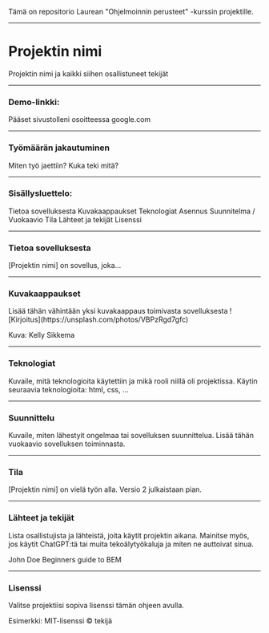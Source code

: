 Tämä on repositorio Laurean "Ohjelmoinnin perusteet" -kurssin projektille.

<hr>

<h1>Projektin nimi</h1>
Projektin nimi ja kaikki siihen osallistuneet tekijät

<hr>

<h3>Demo-linkki:</h3>
Pääset sivustolleni osoitteessa google.com

<hr>

<h3>Työmäärän jakautuminen</h3>
Miten työ jaettiin? Kuka teki mitä?

<hr>

<h3>Sisällysluettelo:</h3>
Tietoa sovelluksesta
Kuvakaappaukset
Teknologiat
Asennus
Suunnitelma / Vuokaavio
Tila
Lähteet ja tekijät
Lisenssi

<hr>

<h3>Tietoa sovelluksesta</h3>
[Projektin nimi] on sovellus, joka...

<hr>

<h3>Kuvakaappaukset</h3>
Lisää tähän vähintään yksi kuvakaappaus toimivasta sovelluksesta
![Kirjoitus](https://unsplash.com/photos/VBPzRgd7gfc)

Kuva: Kelly Sikkema

<hr>

<h3>Teknologiat</h3>
Kuvaile, mitä teknologioita käytettiin ja mikä rooli niillä oli projektissa.
Käytin seuraavia teknologioita: html, css, ...

<hr>

<h3>Suunnittelu</h3>
Kuvaile, miten lähestyit ongelmaa tai sovelluksen suunnittelua. Lisää tähän vuokaavio sovelluksen toiminnasta.

<hr>

<h3>Tila</h3>
[Projektin nimi] on vielä työn alla. Versio 2 julkaistaan pian.

<hr>

<h3>Lähteet ja tekijät</h3>
Lista osallistujista ja lähteistä, joita käytit projektin aikana. Mainitse myös, jos käytit ChatGPT:tä tai muita tekoälytyökaluja ja miten ne auttoivat sinua.

John Doe
Beginners guide to BEM

<hr>

<h3>Lisenssi</h3>
Valitse projektiisi sopiva lisenssi tämän ohjeen avulla.

Esimerkki: MIT-lisenssi © tekijä